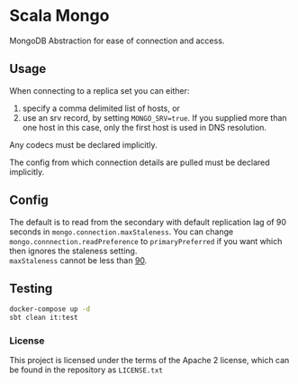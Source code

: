 # Scala Mongo

MongoDB Abstraction for ease of connection and access.

## Usage
When connecting to a replica set you can either:
1. specify a comma delimited list of hosts, or
2. use an srv record, by setting `MONGO_SRV=true`. If you supplied more than one host in this case, only the first host is used in DNS resolution.

Any codecs must be declared implicitly.

The config from which connection details are pulled must be declared implicitly.

## Config
The default is to read from the secondary with default replication lag of 90 seconds in `mongo.connection.maxStaleness`.
You can change `mongo.connnection.readPreference` to `primaryPreferred` if you want which then ignores the staleness setting.  
`maxStaleness` cannot be less than [90](https://docs.mongodb.com/manual/reference/connection-string/#mongodb-urioption-urioption.maxStalenessSeconds).

## Testing
```bash
docker-compose up -d
sbt clean it:test
```

### License
This project is licensed under the terms of the Apache 2 license, which can be found in the repository as `LICENSE.txt`
